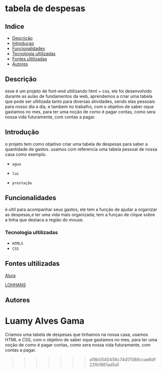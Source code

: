 
# tabela de despesas

## Indice


* [Descrição](#descri%C3%A7%C3%A3o)
* [Introduçao](##introdu%C3%A7ao)
* [Funcionalidades](#funcionalidades)
* [Tecnologia ultilizadas](#tecnologia-ultilizadas)
* [Fontes ultilizadas](#fontes-ultilizadas)
* [Autores](#autores)


## Descrição
esse é um projeto de font-end ultilizando html + css, ele foi desenvolvido durante as aulas de fundamentos da web, aprendemos a criar uma tabela que pode ser ultilizada tanto para diversas atividades, sendo elas pessoais para nosso dia a dia, e tambem no trabalho, com o objetivo de saber oque gastamos no mes, para ter uma noção de como é pagar contas, como sera nossa vida futuramente, com contas a pagar.

 

## Introdução
o projeto tem como objetivo criar uma tabela de despesas para saber a quantidade de gastos. 
usamos com referencia uma tabela pessoal de nossa casa como exemplo.

* `agua`

* `luz`

* `prestação`
 

## Funcionalidades


é ultil para acompanhar seus gastos, ele tem a função de ajudar a organizar as despesas,e ter uma vida mais organizada;
tem a funçao de clique sobre a linha que destaca a região do mouse.




### Tecnologia ultilizadas

* `HTML5`
* `CSS`

## Fontes ultilizadas
[Alura](https://www.alura.com.br/artigos/escrever-bom-readme)

[LOHHANS](https://gist.github.com/lohhans/f8da0b147550df3f96914d3797e9fb89)
 

## Autores
 Luamy Alves Gama
=======
Criamos uma tabela de despesas que tinhamos na nossa casa, usamos HTML e CSS, com o objetivo de saber oque gastamos no mes, para ter uma noção de como é pagar contas, como sera nossa vida futuramente, com contas a pagar.
>>>>>>> a19b0540456c74d17088ccae8df22fb1861ad5a1
